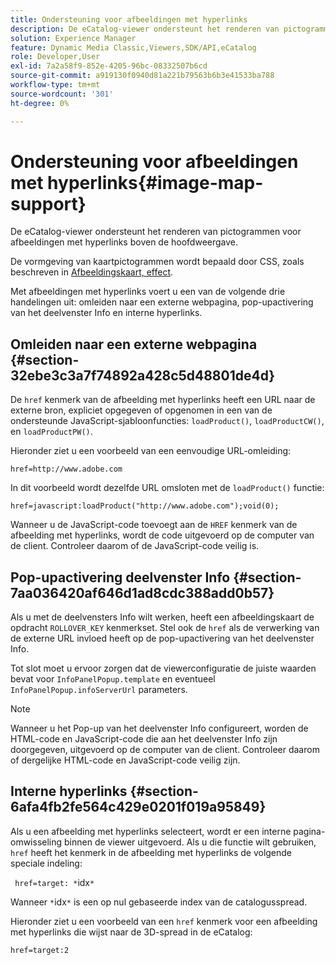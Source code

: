 ```yaml
---
title: Ondersteuning voor afbeeldingen met hyperlinks
description: De eCatalog-viewer ondersteunt het renderen van pictogrammen voor afbeeldingen met hyperlinks boven de hoofdweergave.
solution: Experience Manager
feature: Dynamic Media Classic,Viewers,SDK/API,eCatalog
role: Developer,User
exl-id: 7a2a58f9-852e-4205-96bc-08332507b6cd
source-git-commit: a919130f0940d81a221b79563b6b3e41533ba788
workflow-type: tm+mt
source-wordcount: '301'
ht-degree: 0%

---
```


# Ondersteuning voor afbeeldingen met hyperlinks{#image-map-support}

De eCatalog-viewer ondersteunt het renderen van pictogrammen voor afbeeldingen met hyperlinks boven de hoofdweergave.

De vormgeving van kaartpictogrammen wordt bepaald door CSS, zoals beschreven in [Afbeeldingskaart, effect](../../c-html5-s7-aem-asset-viewers/c-html5-20-ecatalog-viewer-about/c-html5-20-ecatalog-viewer-customizingviewer/r-html5-ecatalog-viewer-20-customize-imagemapeffect.md#reference-261df27d1ed145c882b26b88e33a0289).

Met afbeeldingen met hyperlinks voert u een van de volgende drie handelingen uit: omleiden naar een externe webpagina, pop-upactivering van het deelvenster Info en interne hyperlinks.

## Omleiden naar een externe webpagina {#section-32ebe3c3a7f74892a428c5d48801de4d}

De `href` kenmerk van de afbeelding met hyperlinks heeft een URL naar de externe bron, expliciet opgegeven of opgenomen in een van de ondersteunde JavaScript-sjabloonfuncties: `loadProduct()`, `loadProductCW()`, en `loadProductPW()`.

Hieronder ziet u een voorbeeld van een eenvoudige URL-omleiding:

`href=http://www.adobe.com`

In dit voorbeeld wordt dezelfde URL omsloten met de `loadProduct()` functie:

`href=javascript:loadProduct("http://www.adobe.com");void(0);`

Wanneer u de JavaScript-code toevoegt aan de `HREF` kenmerk van de afbeelding met hyperlinks, wordt de code uitgevoerd op de computer van de client. Controleer daarom of de JavaScript-code veilig is.

## Pop-upactivering deelvenster Info {#section-7aa036420af646d1ad8cdc388add0b57}

Als u met de deelvensters Info wilt werken, heeft een afbeeldingskaart de opdracht `ROLLOVER_KEY` kenmerkset. Stel ook de `href` als de verwerking van de externe URL invloed heeft op de pop-upactivering van het deelvenster Info.

Tot slot moet u ervoor zorgen dat de viewerconfiguratie de juiste waarden bevat voor `InfoPanelPopup.template` en eventueel `InfoPanelPopup.infoServerUrl` parameters.

>[!NOTE]
>
>Wanneer u het Pop-up van het deelvenster Info configureert, worden de HTML-code en JavaScript-code die aan het deelvenster Info zijn doorgegeven, uitgevoerd op de computer van de client. Controleer daarom of dergelijke HTML-code en JavaScript-code veilig zijn.

## Interne hyperlinks {#section-6afa4fb2fe564c429e0201f019a95849}

Als u een afbeelding met hyperlinks selecteert, wordt er een interne pagina-omwisseling binnen de viewer uitgevoerd. Als u die functie wilt gebruiken, `href` heeft het kenmerk in de afbeelding met hyperlinks de volgende speciale indeling:

` href=target: *`idx`*`

Wanneer `*`idx`*` is een op nul gebaseerde index van de catalogusspread.

Hieronder ziet u een voorbeeld van een `href` kenmerk voor een afbeelding met hyperlinks die wijst naar de 3D-spread in de eCatalog:

`href=target:2`
